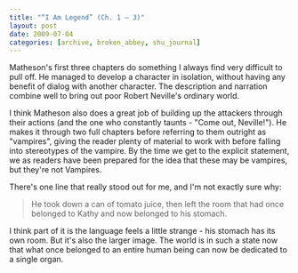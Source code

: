 ```yaml
---
title: "“I Am Legend” (Ch. 1 – 3)"
layout: post
date: 2009-07-04
categories: [archive, broken_abbey, shu_journal]
---
```


Matheson's first three chapters do something I always find very difficult to
pull off. He managed to develop a character in isolation, without having any
benefit of dialog with another character. The description and narration combine
well to bring out poor Robert Neville's ordinary world.

I think Matheson also does a great job of building up the attackers through
their actions (and the one who constantly taunts - "Come out, Neville!"). He
makes it through two full chapters before referring to them outright as
"vampires", giving the reader plenty of material to work with before falling
into stereotypes of the vampire. By the time we get to the explicit statement,
we as readers have been prepared for the idea that these may be vampires, but
they're not Vampires.

There's one line that really stood out for me, and I'm not exactly sure why:

> He took down a can of tomato juice, then left the room that had once belonged
> to Kathy and now belonged to his stomach.

I think part of it is the language feels a little strange - his stomach has its
own room. But it's also the larger image. The world is in such a state now that
what once belonged to an entire human being can now be dedicated to a single
organ.
